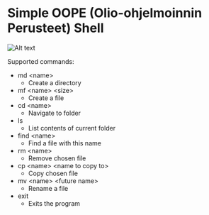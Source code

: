 # Simple OOPE (Olio-ohjelmoinnin Perusteet) Shell #

![Alt text](http://s2.quickmeme.com/img/c9/c994561a97196e69fbd2c11d1cf53f375fb098aaea8abf0b9701b8a5c6bb8a83.jpg "me_irl")
    
Supported commands:
* md &lt;name&gt;
  * Create a directory
* mf &lt;name&gt; &lt;size&gt;
  * Create a file
* cd &lt;name&gt;
  * Navigate to folder
* ls
  * List contents of current folder
* find &lt;name&gt;
  * Find a file with this name
* rm &lt;name&gt;
  * Remove chosen file
* cp &lt;name&gt; &lt;name to copy to&gt;
  * Copy chosen file
* mv &lt;name&gt; &lt;future name&gt;
  * Rename a file
* exit 
  * Exits the program
